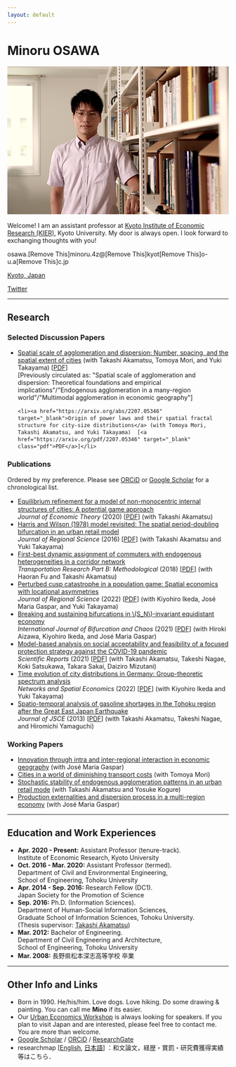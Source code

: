 ```yaml
---
layout: default
---
```


<h1>Minoru OSAWA</h1>

<div id="profile">
<img src="/assets/img/minoru_osawa.jpg" id="profile_pic">

<p>Welcome! I am an assistant professor at <a href="https://www.kier.kyoto-u.ac.jp/en/" target="_blank">Kyoto Institute of Economic Research (KIER)</a>, Kyoto University. My door is always open. I look forward to exchanging thoughts with you!</p>

<p id="eml">osawa.<span class="qawsedrftgyhujikolp">[Remove This]</span>minoru.4z@<span class="qawsedrftgyhujikolp">[Remove This]</span>kyot<span class="qawsedrftgyhujikolp">[Remove This]</span>o-u.a<span class="qawsedrftgyhujikolp">[Remove This]</span>c.jp</p>

<p id="loc"><a href="https://maps.app.goo.gl/E2Qxmj5z11s1J57G9" target="_blank">Kyoto, Japan</a></p>

<p id="twt"><a href="https://twitter.com/minoru_osawa" target="_blank">Twitter</a></p>
</div>

<hr>

<h2>Research</h2>

<h3>Selected Discussion Papers</h3>

<ul class="main">
    <li><a href="https://arxiv.org/abs/1912.05113" target="_blank">Spatial scale of agglomeration and dispersion: Number, spacing, and the spatial extent of cities</a> (with Takashi Akamatsu, Tomoya Mori, and Yuki Takayama) [<a href="https://arxiv.org/pdf/1912.05113" target="_blank" class="pdf">PDF</a>] <br><span class="note">[Previously circulated as: "Spatial scale of agglomeration and dispersion: Theoretical foundations and empirical implications"/"Endogenous agglomeration in a many-region world"/"Multimodal agglomeration in economic geography"]</span></li>

    <li><a href="https://arxiv.org/abs/2207.05346" target="_blank">Origin of power laws and their spatial fractal structure for city-size distributions</a> (with Tomoya Mori, Takashi Akamatsu, and Yuki Takayama)  [<a href="https://arxiv.org/pdf/2207.05346" target="_blank" class="pdf">PDF</a>]</li>
</ul>

<h3>Publications</h3>

Ordered by my preference. Please see <a href="https://orcid.org/0000-0001-9067-5375" target="_blank
">ORCiD</a> or <a href="https://scholar.google.co.jp/citations?user=qKxF-dkAAAAJ" target="_blank
">Google Scholar</a> for a chronological list. 

<ul class="main" id="publications">

<li><a href="https://doi.org/10.1016/j.jet.2020.105025" target="_blank">Equilibrium reﬁnement for a model of non-monocentric internal structures of cities: A potential game approach</a> <br><i class="tcol">Journal of Economic Theory</i> (2020) [<a href="https://drive.google.com/open?id=1Y5okEA5ZY9APvol5MFqpGapphfukdB2P&usp=drive_fs" target="_blank" class="pdf">PDF</a>] (with Takashi Akamatsu)</li>
    
<li><a href="https://doi.org/10.1111/jors.12306" target="_blank">Harris and Wilson (1978) model revisited: The spatial period-doubling bifurcation in an urban retail model</a> <br><i class="tcol">Journal of Regional Science</i> (2016) [<a href="https://drive.google.com/open?id=1YJwRv2AHs2z1Rdb8CxszlRiqytYDv-Fm&usp=drive_fs" target="_blank" class="pdf">PDF</a>] (with Takashi Akamatsu and Yuki Takayama)</li>

<li><a href="https://doi.org/10.1016/j.trb.2017.09.003" target="_blank">First-best dynamic assignment of commuters with endogenous heterogeneities in a corridor network</a> <br><i class="tcol">Transportation Research Part B: Methodological</i> (2018) [<a href="https://drive.google.com/open?id=1YLaqL3wjm49qNP9Nzf_gdUSrkKnAwK8K&usp=drive_fs" target="_blank" class="pdf">PDF</a>]  
    (with Haoran Fu and Takashi Akamatsu)</li>

<li><a href="https://doi.org/10.1111/jors.12582" target="_blank">Perturbed cusp catastrophe in a population game: Spatial economics with locational asymmetries</a> <br><i class="tcol">Journal of Regional Science</i> (2022) [<a href="https://drive.google.com/open?id=1XkYQaNZZ2R6cWrv5GID_HZHJSsuj_1yw&usp=drive_fs" target="_blank" class="pdf">PDF</a>] (with Kiyohiro Ikeda, José Maria Gaspar, and Yuki Takayama)</li>

<li><a href="https://doi.org/10.1142/S0218127420502405" target="_blank">Breaking and sustaining bifurcations in \(S_N\)-invariant equidistant economy</a> <br><i class="tcol">International Journal of Bifurcation and Chaos</i> (2021) [<a href="https://drive.google.com/open?id=1Y-rvKi1loMGUyBpgiKShzXxzxvYvnfqr&usp=drive_fs" target="_blank" class="pdf">PDF</a>] (with Hiroki Aizawa, Kiyohiro Ikeda, and José Maria Gaspar)</li>

<li><a href="https://doi.org/10.1038/s41598-021-81630-9" target="_blank">Model-based analysis on social acceptability and feasibility of a focused protection strategy against the COVID-19 pandemic</a> <br><i class="tcol">Scientific Reports</i> (2021) [<a href="https://drive.google.com/open?id=1Xq0fkIJ6Bwq0GU53KIHbaYV1kQuon6tD&usp=drive_fs" target="_blank" class="pdf">PDF</a>] (with Takashi Akamatsu, Takeshi Nagae, Koki Satsukawa, Takara Sakai, Daiziro Mizutani)</li>

<li><a href="https://doi.org/10.1007/s11067-021-09557-2" target="_blank">Time evolution of city distributions in Germany: Group-theoretic spectrum analysis</a> <br><i class="tcol">Networks and Spatial Economics</i> (2022) [<a href="https://drive.google.com/open?id=1Xm8uZ6nL6e_EMwmF1u2Ihw_6J_0ELfLj&usp=drive_fs" target="_blank" class="pdf">PDF</a>] (with Kiyohiro Ikeda and Yuki Takayama)</li>

<li><a href="https://doi.org/10.2208/journalofjsce.1.1_447" target="_blank">Spatio-temporal analysis of gasoline shortages in the Tohoku region after the Great East Japan Earthquake</a> <br><i class="tcol">Journal of JSCE</i> (2013) [<a href="https://drive.google.com/open?id=1YLgMtuWF4jn5A_vQNtQdNpSS94GiI77o&usp=drive_fs" target="_blank" class="pdf">PDF</a>] (with Takashi Akamatsu, Takeshi Nagae, and Hiromichi Yamaguchi)</li>
</ul>

<h3>Working Papers</h3>

<ul class="main">
<li><a href="https://arxiv.org/abs/2212.14475" target="_blank">Innovation through intra and inter-regional interaction in economic geography</a> (with José Maria Gaspar)</li>

<li><a href="https://arxiv.org/abs/2012.12503" target="_blank">Cities in a world of diminishing transport costs</a> (with Tomoya Mori)</li>

<li><a href="https://arxiv.org/abs/2011.06778" target="_blank">Stochastic stability of endogenous agglomeration patterns in an urban retail mode</a>  (with Takashi Akamatsu and Yosuke Kogure)</li>

<li><a href="https://arxiv.org/abs/2001.05095" target="_blank">Production externalities and dispersion process in a multi-region economy</a> (with José Maria Gaspar)</li>
</ul>


<hr>

<h2>Education and Work Experiences</h2>
<ul class="main">
    <li>
        <b>Apr. 2020 - Present:</b> 
        <span class="tcol">Assistant Professor</span>  (tenure-track). <br> 
        Institute of Economic Research, Kyoto University</li>
    <li>
        <b>Oct. 2016 - Mar. 2020:</b> 
        <span class="tcol">Assistant Professor</span> (termed). <br>
        Department of Civil and Environmental Engineering, <br>
        School of Engineering, Tohoku University</li>
    <li>
        <b>Apr. 2014 - Sep. 2016:</b> 
        <span class="tcol">Research Fellow (DC1)</span>. <br> 
        Japan Society for the Promotion of Science</li>
    <li>
        <b>Sep. 2016:</b> 
        <span class="tcol">Ph.D. (Information Sciences)</span>. <br>
        Department of Human-Social Information Sciences,<br> Graduate School of Information Sciences, Tohoku University.<br>
        (Thesis supervisor: <a href="http://www.plan.civil.tohoku.ac.jp/~akamatsu/Akamatsu-E.htm" target="_blank">Takashi Akamatsu</a>)</li>
    <li>
        <b>Mar. 2012:</b> 
        <span class="tcol">Bachelor of Engineering</span>. <br>
        Department of Civil Engineering and Architecture, <br> School of Engineering, Tohoku University</li>
    <li>
        <b>Mar. 2008:</b> 長野県松本深志高等学校 卒業</li>
</ul>

<hr>

<h2>Other Info and Links</h2>

<ul class="main">
<li>Born in 1990. He/his/him. Love dogs. Love hiking. Do some drawing & painting. You can call me <b>Mino</b> if its easier.</li>

<li>Our <a href="https://www.kier.kyoto-u.ac.jp/en/workshop_category/urban-economics/" target="_blank">Urban Economics Workshop</a> is always looking for speakers. If you plan to visit Japan and are interested, please feel free to contact me. You are more than welcome.</li>

<li><a href="https://scholar.google.co.jp/citations?user=qKxF-dkAAAAJ" target="_blank">Google Scholar</a> / <a href="https://orcid.org/0000-0001-9067-5375" target="_blank">ORCiD</a> / <a href="https://www.researchgate.net/profile/Minoru-Osawa" target="_blank">ResearchGate</a></li>

<li>researchmap [<a href="https://researchmap.jp/minoru_osawa?lang=en" target="_blank">English</a>, <a href="https://researchmap.jp/minoru_osawa" target="_blank">日本語</a>] ：和文論文，経歴・賞罰・研究費獲得実績等はこちら．</li>
</ul>